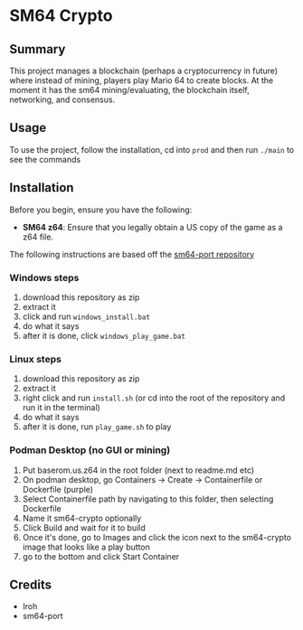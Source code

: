 

# SM64 Crypto

## Summary
<!-- Fill in a brief summary of your project here. Describe its purpose, features, and any other relevant information. -->
This project manages a blockchain (perhaps a cryptocurrency in future) where instead of mining, players play Mario 64 to create blocks. At the moment it has the sm64 mining/evaluating, the blockchain itself, networking, and consensus.

## Usage
To use the project, follow the installation, cd into `prod` and then run `./main` to see the commands


## Installation
Before you begin, ensure you have the following:
- **SM64 z64**: Ensure that you legally obtain a US copy of the game as a z64 file.

The following instructions are based off the [sm64-port repository](https://www.github.com/sm64-port/sm64-port)

### Windows steps
1. download this repository as zip
2. extract it
3. click and run `windows_install.bat`
4. do what it says
5. after it is done, click `windows_play_game.bat`

### Linux steps

1. download this repository as zip
2. extract it
3. right click and run `install.sh` (or cd into the root of the repository and run it in the terminal)
4. do what it says
5. after it is done, run `play_game.sh` to play


### Podman Desktop (no GUI or mining)
1. Put baserom.us.z64 in the root folder (next to readme.md etc)
2. On podman desktop, go Containers -> Create -> Containerfile or Dockerfile (purple)
3. Select Containerfile path by navigating to this folder, then selecting Dockerfile
4. Name it sm64-crypto optionally
5. Click Build and wait for it to build
6. Once it's done, go to Images and click the icon next to the sm64-crypto image that looks like a play button
7. go to the bottom and click Start Container


## Credits
* Iroh
* sm64-port